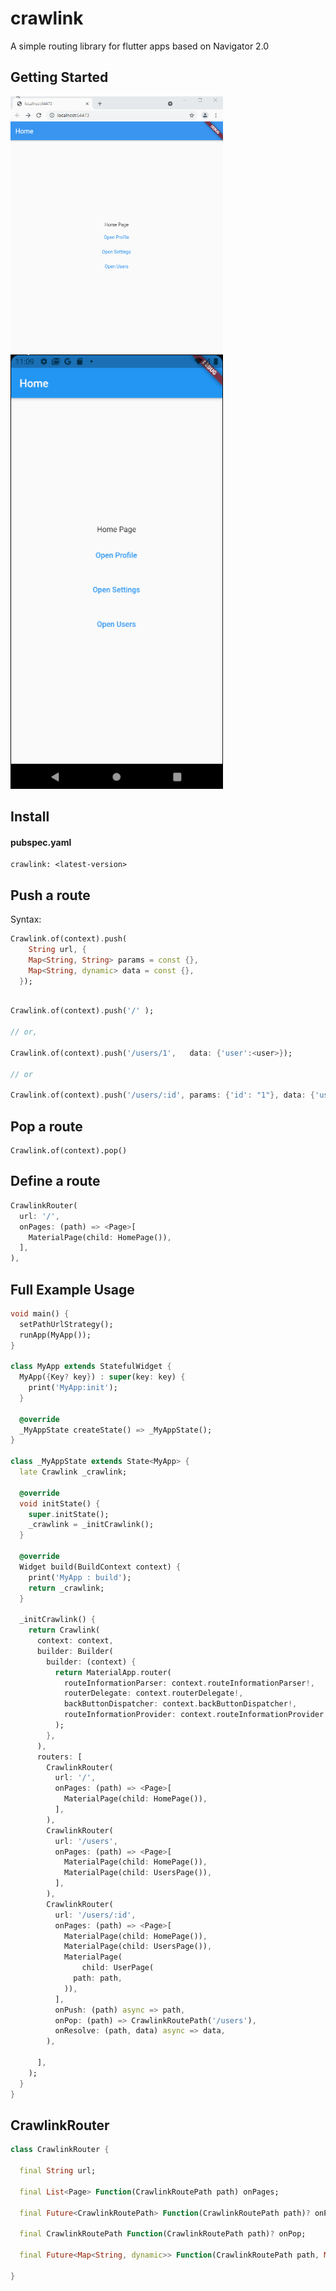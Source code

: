 # crawlink

A simple routing library for flutter apps based on Navigator 2.0

## Getting Started

<img src="https://github.com/crawlinknetworks/crawlink/blob/master/screenshots/crawlink_web_demo.gif?raw=true" alt="mobile_demo" style="max-width:340px;"/>
 
<img src="https://github.com/crawlinknetworks/crawlink/blob/master/screenshots/crawlink_mobile_demo.gif?raw=true" alt="mobile_demo" style="max-width:340px;"/>
 
## Install

#### pubspec.yaml
```
crawlink: <latest-version>
```

## Push a  route
Syntax:
```dart 
Crawlink.of(context).push(
    String url, {
    Map<String, String> params = const {},
    Map<String, dynamic> data = const {},
  });
```

```dart
 
Crawlink.of(context).push('/' );

// or,

Crawlink.of(context).push('/users/1',   data: {'user':<user>});

// or

Crawlink.of(context).push('/users/:id', params: {'id': "1"}, data: {'user':<user>});
```

## Pop a  route

```
Crawlink.of(context).pop()
```

## Define a route

``` dart
CrawlinkRouter(
  url: '/',  
  onPages: (path) => <Page>[
    MaterialPage(child: HomePage()),
  ],
),
```

##  Full Example Usage

```dart
void main() {
  setPathUrlStrategy();
  runApp(MyApp());
}

class MyApp extends StatefulWidget {
  MyApp({Key? key}) : super(key: key) {
    print('MyApp:init');
  }

  @override
  _MyAppState createState() => _MyAppState();
}

class _MyAppState extends State<MyApp> {
  late Crawlink _crawlink;

  @override
  void initState() {
    super.initState();
    _crawlink = _initCrawlink();
  }

  @override
  Widget build(BuildContext context) {
    print('MyApp : build');
    return _crawlink;
  }

  _initCrawlink() {
    return Crawlink(
      context: context,
      builder: Builder(
        builder: (context) {
          return MaterialApp.router(
            routeInformationParser: context.routeInformationParser!,
            routerDelegate: context.routerDelegate!,
            backButtonDispatcher: context.backButtonDispatcher!,
            routeInformationProvider: context.routeInformationProvider!,
          );
        },
      ),
      routers: [
        CrawlinkRouter(
          url: '/',
          onPages: (path) => <Page>[
            MaterialPage(child: HomePage()),
          ],
        ),
        CrawlinkRouter(
          url: '/users',
          onPages: (path) => <Page>[
            MaterialPage(child: HomePage()),
            MaterialPage(child: UsersPage()),
          ],
        ),
        CrawlinkRouter(
          url: '/users/:id',
          onPages: (path) => <Page>[
            MaterialPage(child: HomePage()),
            MaterialPage(child: UsersPage()),
            MaterialPage(
                child: UserPage(
              path: path,
            )),
          ],
          onPush: (path) async => path,
          onPop: (path) => CrawlinkRoutePath('/users'),
          onResolve: (path, data) async => data,
        ),
        
      ],
    );
  }
}

```

## CrawlinkRouter

```dart 
class CrawlinkRouter {
 
  final String url;

  final List<Page> Function(CrawlinkRoutePath path) onPages;

  final Future<CrawlinkRoutePath> Function(CrawlinkRoutePath path)? onPush;

  final CrawlinkRoutePath Function(CrawlinkRoutePath path)? onPop;
 
  final Future<Map<String, dynamic>> Function(CrawlinkRoutePath path, Map<String, dynamic> data)? onResolve;

}
```

